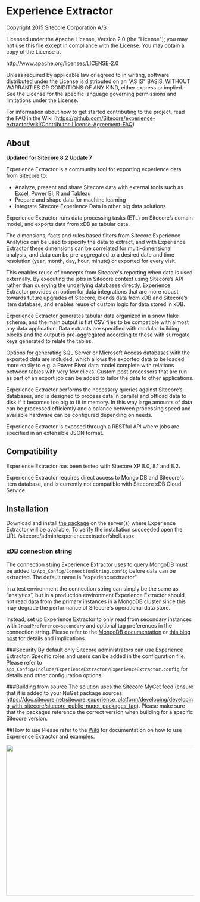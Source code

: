 Experience Extractor
=================

Copyright 2015 Sitecore Corporation A/S

Licensed under the Apache License, Version 2.0 (the "License"); you may not use this file except in compliance with the License. You may obtain a copy of the License at

http://www.apache.org/licenses/LICENSE-2.0

Unless required by applicable law or agreed to in writing, software distributed under the License is distributed on an "AS IS" BASIS, WITHOUT WARRANTIES OR CONDITIONS OF ANY KIND, either express or implied. See the License for the specific language governing permissions and limitations under the License.

For information about how to get started contributing to the project, read the FAQ in the Wiki (https://github.com/Sitecore/experience-extractor/wiki/Contributor-License-Agreement-FAQ)


## About

**Updated for Sitecore 8.2 Update 7**

Experience Extractor is a community tool for exporting experience data from Sitecore to:

- Analyze, present and share Sitecore data with external tools such as Excel, Power BI, R and Tableau
- Prepare and shape data for machine learning
- Integrate Sitecore Experience Data in other big data solutions


Experience Extractor runs data processing tasks (ETL) on Sitecore’s domain model, and exports data from xDB as tabular data. 

The dimensions, facts and rules based filters from Sitecore Experience Analytics can be used to specify the data to extract, and with Experience Extractor these dimensions can be correlated for multi-dimensional analysis, and data can be pre-aggregated to a desired date and time resolution (year, month, day, hour, minute) or exported for every visit.

This enables reuse of concepts from Sitecore's reporting when data is used externally. By executing the jobs in Sitecore context using Sitecore’s API rather than querying the underlying databases directly, Experience Extractor provides an option for data integrations that are more robust towards future upgrades of Sitecore, blends data from xDB and Sitecore’s item database, and enables reuse of custom logic for data stored in xDB.

Experience Extractor generates tabular data organized in a snow flake schema, and the main output is flat CSV files to be compatible with almost any data application. Data extracts are specified with modular building blocks and the output is pre-aggregated according to these with surrogate keys generated to relate the tables.

Options for generating SQL Server or Microsoft Access databases with the exported data are included, which allows the exported data to be loaded more easily to e.g. a Power Pivot data model complete with relations between tables with very few clicks.  Custom post processors that are run as part of an export job can be added to tailor the data to other applications.

Experience Extractor performs the necessary queries against Sitecore’s databases, and is designed to process data in parallel and offload data to disk if it becomes too big to fit in memory. In this way large amounts of data can be processed efficiently and a balance between processing speed and available hardware can be configured depending on needs.

Experience Extractor is exposed through a RESTful API where jobs are specified in an extensible JSON format.

## Compatibility
Experience Extractor has been tested with Sitecore XP 8.0, 8.1 and 8.2.

Experience Extractor requires direct access to Mongo DB and Sitecore's item database, and is currently not compatible with Sitecore xDB Cloud Service.

## Installation
Download and install [the package](https://github.com/Sitecore/experience-extractor/releases) on the server(s) where Experience Extractor will be available. 
To verify the installation succeeded open the URL /sitecore/admin/experienceextractor/shell.aspx

### xDB connection string
The connection string Experience Extractor uses to query MongoDB must be added to `App_Config/ConnectionString.config` before data can be extracted. The default name is "experienceextractor".

In a test environment the connection string can simply be the same as “analytics”, but in a production environment Experience Extractor should not read data from the primary instances in a MongoDB cluster since this may degrade the performance of Sitecore's operational data store. 

Instead, set up Experience Extractor to only read from secondary instances with `?readPreference=secondary` and optional tag preferences in the connection string. Please refer to the [MongoDB documentation](http://docs.mongodb.org/v2.6/core/read-preference/) or [this blog post](http://devops.com/blogs/mongodb-replication-pro-tips/) for details and implications.

###Security
By default only Sitecore administrators can use Experience Extractor. Specific roles and users can be added in the configuration file.
Please refer to `App_Config/Include/ExperienceExtractor/ExperienceExtractor.config` for details and other configuration options.

###Building from source
The solution uses the Sitecore MyGet feed (ensure that it is added to your NuGet package sources: https://doc.sitecore.net/sitecore_experience_platform/developing/developing_with_sitecore/sitecore_public_nuget_packages_faq).
Please make sure that the packages reference the correct version when building for a specific Sitecore version.

##How to use
Please refer to the [Wiki](https://github.com/Sitecore/experience-extractor/wiki/) for documentation on how to use Experience Extractor and examples.

<img src="https://drive.google.com/uc?export=download&id=0B0Vm6WIFt16zdlM0dVQ2b3JxZkE&authuser=0" width="720" height="405" />
